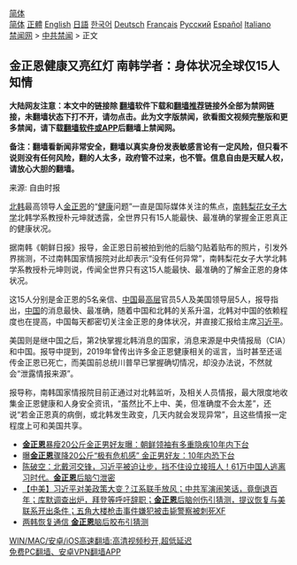  <!-- 面包屑导航 --> <div class="breadcrumb"><!-- GTranslate: https://gtranslate.io/ -->  <div class="switcher notranslate">  <div class="selected">  <a href="#" onclick="return false;"> 简体</a>  </div>  <div class="option">  <a href="https://www.bannedbook.org" onclick="doGTranslate('zh-CN|zh-CN');jQuery('div.switcher div.selected a').html(jQuery(this).html());return false;" title="简体中文" class="nturl selected"> 简体</a>  <a href="https://www.bannedbook.org/zh-tw/" onclick="doGTranslate('zh-CN|zh-TW');jQuery('div.switcher div.selected a').html(jQuery(this).html());return false;" title="繁體中文" class="nturl"> 正體</a>  <a href="https://www.bannedbook.org/en/" onclick="doGTranslate('zh-CN|en');jQuery('div.switcher div.selected a').html(jQuery(this).html());return false;" title="English" class="nturl"> English</a>  <a href="https://www.bannedbook.org/ja/" onclick="doGTranslate('zh-CN|ja');jQuery('div.switcher div.selected a').html(jQuery(this).html());return false;" title="日本語" class="nturl"> 日語</a>  <a href="https://www.bannedbook.org/ko/" onclick="doGTranslate('zh-CN|ko');jQuery('div.switcher div.selected a').html(jQuery(this).html());return false;" title="한국어" class="nturl"> 한국어</a>  <a href="https://www.bannedbook.org/de/" onclick="doGTranslate('zh-CN|de');jQuery('div.switcher div.selected a').html(jQuery(this).html());return false;" title="Deutsch" class="nturl"> Deutsch</a>  <a href="https://www.bannedbook.org/fr/" onclick="doGTranslate('zh-CN|fr');jQuery('div.switcher div.selected a').html(jQuery(this).html());return false;" title="Français" class="nturl"> Français</a>  <a href="https://www.bannedbook.org/ru/" onclick="doGTranslate('zh-CN|ru');jQuery('div.switcher div.selected a').html(jQuery(this).html());return false;" title="Русский" class="nturl"> Русский</a>  <a href="https://www.bannedbook.org/es/" onclick="doGTranslate('zh-CN|es');jQuery('div.switcher div.selected a').html(jQuery(this).html());return false;" title="Español" class="nturl"> Español</a>  <a href="https://www.bannedbook.org/it/" onclick="doGTranslate('zh-CN|it');jQuery('div.switcher div.selected a').html(jQuery(this).html());return false;" title="Italiano" class="nturl"> Italiano</a>  </div>  </div>      <div class='breadcrumb-sub'><!-- Breadcrumb NavXT 6.3.0 --> <a href="https://www.bannedbook.org/" class="home">禁闻网</a> &gt; <a href="https://www.bannedbook.org/bnews/cbnews/" class="category">中共禁闻</a> &gt; 正文</div></div><h2>金正恩健康又亮红灯 南韩学者：身体状况全球仅15人知情</h2> <p class="notice"><b>大陆网友注意：本文中的链接除 <a href="https://github.com/bannedbook/fanqiang" >翻墙</a>软件下载和<a href="https://github.com/killgcd/justmysocks/blob/master/README.md">翻墙推荐</a>链接外全部为禁网链接，未翻墙状态下打不开，请勿点击。此为文字版禁闻，欲看图文视频完整版和更多禁闻，请下载<a href="https://github.com/bannedbook/fanqiang">翻墙软件或APP</a>后翻墙上禁闻网。</p><p>备注：翻墙看新闻非常安全，翻墙以真实身份发表敏感言论有一定风险，但只看不说则没有任何风险，翻的人太多，政府管不过来，也不管。信息自由是天赋人权，请放心大胆的翻墙。</b></p>  <div class="entry"> <p>来源:&nbsp;自由时报                                                </p> <p><a href="https://www.bannedbook.org/bnews/tag/%e5%8c%97%e9%9f%a9/" class="st_tag internal_tag" rel="tag" title="标签 北韩 下的日志">北韩</a>最高领导人<a href="https://www.bannedbook.org/bnews/tag/%e9%87%91%e6%ad%a3%e6%81%a9/" class="st_tag internal_tag" rel="tag" title="标签 金正恩 下的日志">金正恩</a>的“<a href="https://www.bannedbook.org/bnews/tag/%e5%81%a5%e5%ba%b7/" class="st_tag internal_tag" rel="tag" title="标签 健康 下的日志">健康</a>问题”一直是国际媒体关注的焦点，<a href="https://www.bannedbook.org/bnews/tag/%e5%8d%97%e9%9f%a9/" class="st_tag internal_tag" rel="tag" title="标签 南韩 下的日志">南韩</a><a href="https://www.bannedbook.org/bnews/tag/%e6%a2%a8%e8%8a%b1%e5%a5%b3%e5%ad%90%e5%a4%a7%e5%ad%a6/" class="st_tag internal_tag" rel="tag" title="标签 梨花女子大学 下的日志">梨花女子大学</a>北韩学系教授朴元坤就透露，全世界只有15人能最快、最准确的掌握金正恩真正的健康状况。</p>  <p>据南韩《朝鲜日报》报导，金正恩日前被拍到他的后脑勺贴着贴布的照片，引发外界揣测，不过南韩国家情报院对此却表示“没有任何异常”，南韩梨花女子大学北韩学系教授朴元坤则说，传闻全世界只有这15人能最快、最准确的了解金正恩的身体状况。</p> <p>这15人分别是金正恩的5名亲信、<span class='wp_keywordlink_affiliate'><a href="https://www.bannedbook.org/" title="中国" target="_blank">中国</a></span>最<span class='wp_keywordlink_affiliate'><a href="https://www.bannedbook.org/bnews/ccpdope/" title="中共高层内幕" target="_blank">高层</a></span>官员5人及美国领导层5人，报导指出，<a href="https://www.bannedbook.org/bnews/tag/%E4%B8%AD%E5%9B%BD/" class="st_tag internal_tag" rel="tag" title="标签 中国 下的日志">中国</a>的消息最快、最准确，随着中国和北韩的关系升温，北韩对中国的依赖程度也在提高，中国每天都密切关注金正恩的身体状况，并直接汇报给主席<a href="https://www.bannedbook.org/bnews/tag/%e4%b9%a0%e8%bf%91%e5%b9%b3/" class="st_tag internal_tag" rel="tag" title="标签 习近平 下的日志">习近平</a>。</p>  <p>美国则是继中国之后，第2快掌握北韩消息的国家，消息来源是中央情报局（CIA）和中国。报导中提到，2019年曾传出许多金正恩健康相关的谣言，当时甚至还谣传金正恩已死亡，而美国前总统川普早已掌握确切情况，却没办法说，不然就会“泄露情报来源”。</p> <p>报导称，南韩国家情报院目前正通过对北韩监听，及相关人员情报，最大限度地收集金正恩健康和人身安全资讯，“虽然比不上中、美，但准确度不会太差”，还说“若金正恩真的病倒，或北韩发生政变，几天内就会发现异常”，且这些情报一定程度上可和美国共享。</p>  <ul class='op-related-articles' title='相关阅读'> <li><a href='https://www.bannedbook.org/bnews/baitai/20210807/1602182.html' target='_blank'><b>金正恩</b>暴瘦20公斤金正男好友曝：朝鲜领袖有多重隐疾10年内下台</a></li> <li><a href='https://www.bannedbook.org/bnews/comments/20210807/1601826.html' target='_blank'>曝<b>金正恩</b>骤降20公斤“极有危机感” 金正男好友：10年内恐下台</a></li> <li><a href='https://www.bannedbook.org/bnews/bannedvideo/20210805/1600803.html' target='_blank'>陈破空：北戴河交锋，习近平被迫让步，挡不住设立接班人！61万中国人逃离习时代。<b>金正恩</b>后脑勺泄密</a></li> <li><a href='https://www.bannedbook.org/bnews/bannedvideo/20210804/1600331.html' target='_blank'>【中美】习近平对美政策大变？江系联手放风；中共军演闹笑话，竟倒退百年；库默调查出炉，拜登等呼吁辞职；<b>金正恩</b>后脑创伤引猜测，提议恢复与美联系开出条件；五角大楼枪击事件嫌犯被击毙警察被刺死XF</a></li> <li><a href='https://www.bannedbook.org/bnews/taiwannews/20210804/1600284.html' target='_blank'>两韩恢复通信 <b>金正恩</b>脑后胶布引猜测</a></li> </ul> <p class="texttj"> <a href="https://github.com/bannedbook/fanqiang/wiki/V2ray%E6%9C%BA%E5%9C%BA" target="_blank">WIN/MAC/安卓/iOS高速翻墙:高清视频秒开,超低延迟</a><br/> <a href="https://github.com/bannedbook/fanqiang/wiki/%E7%A6%81%E9%97%BB%E7%BD%91%E5%AE%89%E5%8D%93%E7%BF%BB%E5%A2%99%E6%96%B0%E9%97%BBAPP" target="_blank">免费PC翻墙、安卓VPN翻墙APP</a></p><p> </p> <a name='sharetosocial'></a>  <div style="margin-bottom:5px;padding-bottom:5px;clear:both"> <div id="archive-pix-1" class="banner-ads"> <!-- AuctionX Display platform tag START --> <div id="26318x728x90x621x_ADSLOT2" clicktrack="%%CLICK_URL_ESC%%"></div> <!-- AuctionX Display platform tag END --> </div> <div id="archive-pix-2" class="banner-ads"> <!-- AuctionX Display platform tag START --> <div id="26315x300x250x621x_ADSLOT2" clicktrack="%%CLICK_URL_ESC%%"></div> <!-- AuctionX Display platform tag END --> </div> </div>  <div id="archive-pix-1" class="banner-ads"> <!-- AuctionX Display platform tag START --> <div id="26318x728x90x621x_ADSLOT3" clicktrack="%%CLICK_URL_ESC%%"></div> <!-- AuctionX Display platform tag END --> </div> </div><!--END ENTRY--> 